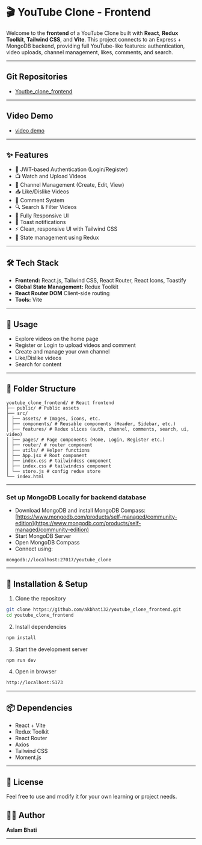 # 🎬 YouTube Clone - Frontend

Welcome to the **frontend** of a YouTube Clone built with **React**, **Redux Toolkit**, **Tailwind CSS**, and **Vite**. This project connects to an Express + MongoDB backend, providing full YouTube-like features: authentication, video uploads, channel management, likes, comments, and search.

---

## Git Repositories

- [Youtbe_clone_frontend](https://github.com/akbhati32/youtube_clone_frontend.git)

---

## Video Demo
- [video demo](https://res.cloudinary.com/dqnqkvncm/video/upload/v1757001845/Final-VEED_eymtso.mp4)

---

## ✨ Features

- 🔐 JWT-based Authentication (Login/Register)
- 📺 Watch and Upload Videos
- 👤 Channel Management (Create, Edit, View)
- 📥 Like/Dislike Videos
- 💬 Comment System
- 🔍 Search & Filter Videos
- 📱 Fully Responsive UI
- 💬 Toast notifications
- ⚡ Clean, responsive UI with Tailwind CSS
- 🔄 State management using Redux

---

## 🛠️ Tech Stack

- **Frontend:** React.js, Tailwind CSS, React Router, React Icons, Toastify
- **Global State Management:**  Redux Toolkit
- **React Router DOM**  Client-side routing
- **Tools:**  Vite

---

## 🧪 Usage

- Explore videos on the home page
- Register or Login to upload videos and comment
- Create and manage your own channel
- Like/Dislike videos
- Search for content

---

## 📁 Folder Structure

```
youtube_clone_frontend/ # React frontend
├── public/ # Public assets
├── src/
│ ├── assets/ # Images, icons, etc.
│ ├── components/ # Reusable components (Header, Sidebar, etc.)
│ ├── features/ # Redux slices (auth, channel, comments, search, ui, video)
│ ├── pages/ # Page components (Home, Login, Register etc.)
│ ├── router/ # router component
│ ├── utils/ # Helper functions
│ ├── App.jsx # Root component
│ ├── index.css # tailwindcss component
│ ├── index.css # tailwindcss component
│ └── store.js # config redux store
└── index.html
```

---

### Set up MongoDB Locally for backend database

- Download MongoDB and install MongoDB Compass: [https://www.mongodb.com/products/self-managed/community-edition](https://www.mongodb.com/products/self-managed/community-edition)
- Start MongoDB Server
- Open MongoDB Compass
- Connect using:

```
mongodb://localhost:27017/youtube_clone
```

---

## 🚀 Installation & Setup

1.  Clone the repository

```sh
git clone https://github.com/akbhati32/youtube_clone_frontend.git
cd youtube_clone_frontend
```

2. Install dependencies

```sh
npm install
```

3. Start the development server

```sh
npm run dev
```

4. Open in browser

```sh
http://localhost:5173
```

---

## 📦 Dependencies

- React + Vite
- Redux Toolkit
- React Router
- Axios
- Tailwind CSS
- Moment.js

---

## 📄 License
Feel free to use and modify it for your own learning or project needs.

## 🙋‍♂️ Author
**Aslam Bhati**

---

